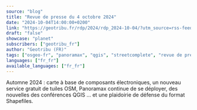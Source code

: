 ```yaml
---
source: "blog"
title: "Revue de presse du 4 octobre 2024"
date: "2024-10-04T14:00:00+0200"
link: "https://geotribu.fr/rdp/2024/rdp_2024-10-04/?utm_source=rss-feed&utm_medium=RSS&utm_campaign=feed-syndication"
draft: "false"
showcase: "planet"
subscribers: ["geotribu_fr"]
author: "Geotribu (FR)"
tags: ["osgeo-fr", "panoramax", "qgis", "streetcomplete", "revue de presse", "shapefiles"]
languages: ["fr_fr"]
available_languages: ["fr_fr"]
---
```


Automne 2024 : carte à base de composants électroniques, un nouveau service gratuit de tuiles OSM, Panoramax continue de se déployer, des nouvelles des conférences QGIS ... et une plaidoirie de défense du format Shapefiles.
